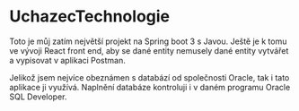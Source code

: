# UchazecTechnologie

Toto je můj zatím největší projekt na Spring boot 3 s Javou. Ještě je k tomu ve vývoji React front end, aby se dané entity nemusely
dané entity vytvářet a vypisovat v aplikaci Postman.

Jelikož jsem nejvíce obeznámen s databází od společnosti Oracle, tak i tato aplikace ji využívá.
Naplnění databáze kontroluji i v daném programu Oracle SQL Developer.
